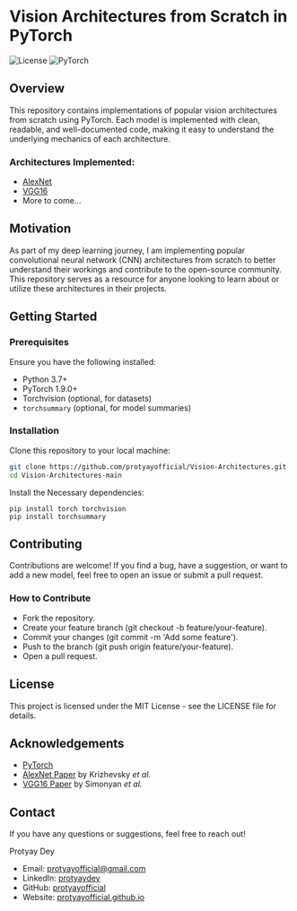 # Vision Architectures from Scratch in PyTorch

![License](https://img.shields.io/badge/license-MIT-blue.svg)
![PyTorch](https://img.shields.io/badge/PyTorch-1.9.0%2B-red)

## Overview

This repository contains implementations of popular vision architectures from scratch using PyTorch. Each model is implemented with clean, readable, and well-documented code, making it easy to understand the underlying mechanics of each architecture.

### Architectures Implemented:
- [AlexNet](https://github.com/protyayofficial/Vision-Architectures/blob/main/alexnet.py)
- [VGG16](https://github.com/protyayofficial/Vision-Architectures/blob/main/vgg16.py)
- More to come...

## Motivation

As part of my deep learning journey, I am implementing popular convolutional neural network (CNN) architectures from scratch to better understand their workings and contribute to the open-source community. This repository serves as a resource for anyone looking to learn about or utilize these architectures in their projects.

## Getting Started

### Prerequisites

Ensure you have the following installed:
- Python 3.7+
- PyTorch 1.9.0+
- Torchvision (optional, for datasets)
- `torchsummary` (optional, for model summaries)

### Installation

Clone this repository to your local machine:

```bash
git clone https://github.com/protyayofficial/Vision-Architectures.git
cd Vision-Architectures-main
```

Install the Necessary dependencies: 
```
pip install torch torchvision
pip install torchsummary
```

## Contributing
Contributions are welcome! If you find a bug, have a suggestion, or want to add a new model, feel free to open an issue or submit a pull request.

### How to Contribute
- Fork the repository.
- Create your feature branch (git checkout -b feature/your-feature).
- Commit your changes (git commit -m 'Add some feature').
- Push to the branch (git push origin feature/your-feature).
- Open a pull request.

## License
This project is licensed under the MIT License - see the LICENSE file for details.

## Acknowledgements
- [PyTorch](https://pytorch.org/)
- [AlexNet Paper](https://proceedings.neurips.cc/paper_files/paper/2012/file/c399862d3b9d6b76c8436e924a68c45b-Paper.pdf) by Krizhevsky _et al._
- [VGG16 Paper](https://arxiv.org/pdf/1409.1556) by Simonyan _et al._

## Contact
If you have any questions or suggestions, feel free to reach out!

Protyay Dey
- Email: [protyayofficial@gmail.com](mailto:protyayofficial.gmail.com)
- LinkedIn: [protyaydey](https:www.linkedin.com/in/protyaydey)
- GitHub: [protyayofficial](https://www.github.com/protyayofficial)
- Website: [protyayofficial.github.io](https://protyayofficial.github.io)
